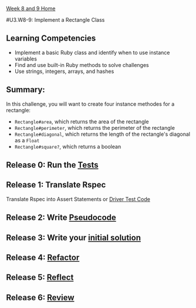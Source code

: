 [Week 8 and 9 Home](../../)

#U3.W8-9: Implement a Rectangle Class

## Learning Competencies
- Implement a basic Ruby class and identify when to use instance variables
- Find and use built-in Ruby methods to solve challenges
- Use strings, integers, arrays, and hashes

## Summary:
In this challenge, you will want to create four instance methodes for a rectangle:

- `Rectangle#area`, which returns the area of the rectangle
- `Rectangle#perimeter`, which returns the perimeter of the rectangle
- `Rectangle#diagonal`, which returns the length of the rectangle's diagonal as a `Float`
- `Rectangle#square?`, which returns a boolean


## Release 0: Run the [Tests](rectangle_spec.rb)

## Release 1: Translate Rspec
Translate Rspec into Assert Statements or [Driver Test Code](https://github.com/Devbootcamp/phase_0_handbook/blob/master/coding_references/driver_code.md)

## Release 2: Write [Pseudocode](https://github.com/Devbootcamp/phase_0_handbook/blob/master/coding_references/pseudocode.md)

## Release 3: Write your [initial solution](https://github.com/Devbootcamp/phase_0_handbook/blob/master/coding_references/initial_solution.md)

## Release 4: [Refactor](https://github.com/Devbootcamp/phase_0_handbook/blob/master/coding_references/refactoring.md)

## Release 5: [Reflect](https://github.com/Devbootcamp/phase_0_handbook/blob/master/coding_references/reflection_guidelines.md)

## Release 6: [Review](https://github.com/Devbootcamp/phase_0_handbook/blob/master/coding_references/review.md)



